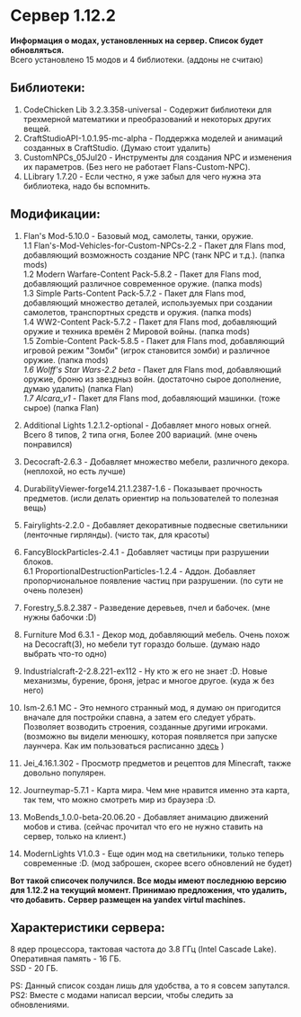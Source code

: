 # Сервер 1.12.2  
**Информация о модах, установленных на сервер. Список будет обновляться.**   
Всего установлено 15 модов и 4 библиотеки. (аддоны не считаю)
## Библиотеки:  
1. CodeChicken Lib 3.2.3.358-universal - Содержит библиотеки для трехмерной математики и преобразований и некоторых других вещей.  
2. CraftStudioAPI-1.0.1.95-mc-alpha - Поддержка моделей и анимаций созданных в CraftStudio. (Думаю стоит удалить)  
3. CustomNPCs_05Jul20 - Инструменты для создания NPC и изменения их параметров. (Без него не работает Flans-Custom-NPC).  
4. LLibrary 1.7.20 - Если честно, я уже забыл для чего нужна эта библиотека, надо бы вспомнить.  

## Модификации:  
1. Flan's Mod-5.10.0 - Базовый мод, самолеты, танки, оружие.  
  1.1 Flan's-Mod-Vehicles-for-Custom-NPCs-2.2 - Пакет для Flans mod, добавляющий возможность создание NPC (танк NPC и т.д.). (папка mods)  
  1.2 Modern Warfare-Content Pack-5.8.2 - Пакет для Flans mod, добавляющий различное современное оружие. (папка mods)  
  1.3 Simple Parts-Content Pack-5.7.2 - Пакет для Flans mod, добавляющий множество деталей, используемых при создании самолетов, транспортных средств и оружия. (папка mods)    
  1.4 WW2-Content Pack-5.7.2 - Пакет для Flans mod, добавляющий оружие и техника времён 2 Мировой войны. (папка mods)  
  1.5 Zombie-Content Pack-5.8.5 - Пакет для Flans mod, добавляющий игровой режим "Зомби" (игрок становится зомби) и различное оружие. (папка mods)   
 _1.6 Wolff's Star Wars-2.2 beta_ - Пакет для Flans mod, добавляющий оружие, броню из звездныз войн. (достаточно сырое дополнение, думаю удалить) (папка Flan)  
 _1.7 Alcara_v1_ - Пакет для Flans mod, добавляющий машинки. (тоже сырое) (папка Flan)   
 
2. Additional Lights 1.2.1.2-optional - Добавляет много новых огней. Всего 8 типов, 2 типа огня, Более 200 вариаций. (мне очень понравился)  
3. Decocraft-2.6.3 - Добавляет множество мебели, различного декора. (неплохой, но есть лучше)  
4. DurabilityViewer-forge14.21.1.2387-1.6 - Показывает прочность предметов. (исли делать ориентир на пользователей то полезная вещь)  
5. Fairylights-2.2.0 - Добавляет декоративные подвесные светильники (ленточные гирлянды). (чисто так, для красоты)  
6. FancyBlockParticles-2.4.1 - Добавляет частицы при разрушении блоков.  
  6.1 ProportionalDestructionParticles-1.2.4 - Аддон. Добавляет пропорчиональное появление частиц при разрушении. (по сути не очень полезен)  
8. Forestry_5.8.2.387 - Разведение деревьев, пчел и бабочек. (мне нужны бабочки :D)  
9. Furniture Mod 6.3.1 - Декор мод, добавляющий мебель. Очень похож на Decocraft(3), но мебели тут гораздо больше. (думаю надо выбрать что-то одно)  
10. Industrialcraft-2-2.8.221-ex112 - Ну кто ж его не знает :D. Новые механизмы, бурение, броня, jetpac и многое другое. (куда ж без него)  
11. Ism-2.6.1 MC - Это немного странный мод, я думаю он пригодится вначале для постройки спавна, а затем его следует убрать. Позволяет возводить строения, созданные другими игроками. (возможно вы видели менюшку, которая появляется при запуске лаунчера. Как им пользоваться расписанно [здесь](https://instant-structures-mod.com/) )  
12. Jei_4.16.1.302 - Просмотр предметов и рецептов для Minecraft, также довольно популярен.  
13. Journeymap-5.7.1 - Карта мира. Чем мне нравится именно эта карта, так тем, что можно смотреть мир из браузера :D.  
14. MoBends_1.0.0-beta-20.06.20 - Добавляет анимацию движений мобов и стива. (сейчас прочитал что его не нужно ставить на сервер, только на клиент.)  
15. ModernLights V1.0.3 - Еще один мод на светильники, только теперь современные :D. (мод заброшен, скорее всего обновлений не будет)  

**Вот такой списочек получился. Все моды имеют последнюю версию для 1.12.2 на текущий момент. Принимаю предложения, что удалить, что добавить.**
**Сервер размещен на yandex virtul machines.**

## Характеристики сервера:
8 ядер процессора, тактовая частота до 3.8 ГГц (Intel Cascade Lake).  
Оперативная память - 16 ГБ.  
SSD - 20 ГБ.  

PS: Данный список создан лишь для удобства, а то я совсем запутался.  
PS2: Вместе с модами написал версии, чтобы следить за обновлениями.  

 







 






  


